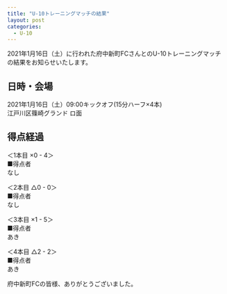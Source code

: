 ```yaml
---
title: "U-10トレーニングマッチの結果"
layout: post
categories:
  - U-10
---
```


2021年1月16日（土）に行われた府中新町FCさんとのU-10トレーニングマッチの結果をお知らせいたします。


## 日時・会場

2021年1月16日（土）09:00キックオフ(15分ハーフ×4本)<br>
江戸川区篠崎グランド ロ面

## 得点経過

＜1本目 ×0 - 4＞<br>
■得点者<br>
なし

＜2本目 △0 - 0＞<br>
■得点者<br>
なし

＜3本目 ×1 - 5＞<br>
■得点者<br>
あき

＜4本目 △2 - 2＞<br>
■得点者<br>
あき


府中新町FCの皆様、ありがとうございました。
